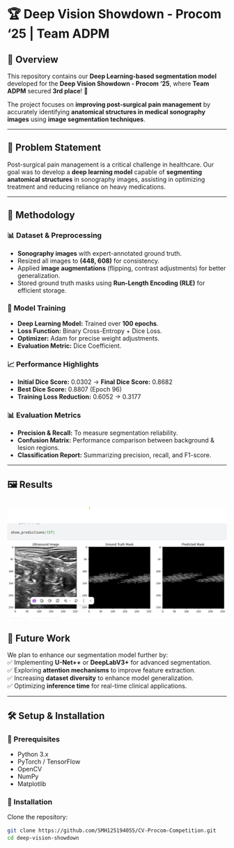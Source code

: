 # 🏆 Deep Vision Showdown - Procom ‘25 | Team ADPM

## 🚀 Overview  
This repository contains our **Deep Learning-based segmentation model** developed for the **Deep Vision Showdown - Procom ‘25**, where **Team ADPM** secured **3rd place**! 🏅  

The project focuses on **improving post-surgical pain management** by accurately identifying **anatomical structures in medical sonography images** using **image segmentation techniques**.  

---

## 📌 Problem Statement  
Post-surgical pain management is a critical challenge in healthcare. Our goal was to develop a **deep learning model** capable of **segmenting anatomical structures** in sonography images, assisting in optimizing treatment and reducing reliance on heavy medications.

---

## 🔬 Methodology  

### 📊 **Dataset & Preprocessing**  
- **Sonography images** with expert-annotated ground truth.  
- Resized all images to **(448, 608)** for consistency.  
- Applied **image augmentations** (flipping, contrast adjustments) for better generalization.  
- Stored ground truth masks using **Run-Length Encoding (RLE)** for efficient storage.  

### 🧠 **Model Training**  
- **Deep Learning Model:** Trained over **100 epochs**.  
- **Loss Function:** Binary Cross-Entropy + Dice Loss.  
- **Optimizer:** Adam for precise weight adjustments.  
- **Evaluation Metric:** Dice Coefficient.  

### 📈 **Performance Highlights**  
- **Initial Dice Score:** 0.0302 → **Final Dice Score:** 0.8682  
- **Best Dice Score:** 0.8807 (Epoch 96)  
- **Training Loss Reduction:** 0.6052 → 0.3177  

### 📊 **Evaluation Metrics**  
- **Precision & Recall:** To measure segmentation reliability.  
- **Confusion Matrix:** Performance comparison between background & lesion regions.  
- **Classification Report:** Summarizing precision, recall, and F1-score.  

---

## 🖼️ Results  


![img1](Output.png) 
---

## 🔮 Future Work  
We plan to enhance our segmentation model further by:  
✅ Implementing **U-Net++** or **DeepLabV3+** for advanced segmentation.  
✅ Exploring **attention mechanisms** to improve feature extraction.  
✅ Increasing **dataset diversity** to enhance model generalization.  
✅ Optimizing **inference time** for real-time clinical applications.  

---

## 🛠️ Setup & Installation  

### 📌 Prerequisites  
- Python 3.x  
- PyTorch / TensorFlow  
- OpenCV  
- NumPy  
- Matplotlib  

### 🔧 Installation  
Clone the repository:  
```bash
git clone https://github.com/SMH125194055/CV-Procom-Competition.git
cd deep-vision-showdown
